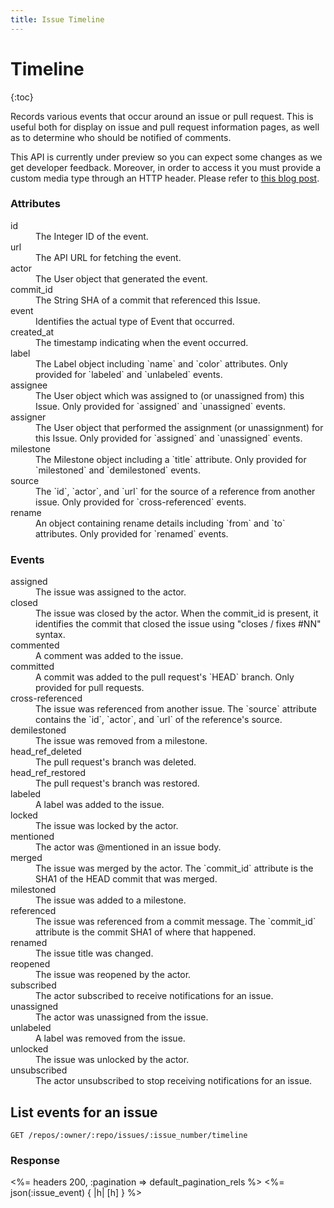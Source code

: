 ```yaml
---
title: Issue Timeline
---
```


# Timeline

{:toc}

Records various events that occur around an issue or pull request. This is
useful both for display on issue and pull request information pages, as well as to
determine who should be notified of comments.

This API is currently under preview so you can expect some changes as we get developer feedback. Moreover, in order to access it you must provide a custom media type through an HTTP header. Please refer to [this blog post](https://developer.github.com/changes/2016-05-23-timeline-preview-api/).

### Attributes

<dl>
  <dt>id</dt>
  <dd>The Integer ID of the event.</dd>

  <dt>url</dt>
  <dd>The API URL for fetching the event.</dd>

  <dt>actor</dt>
  <dd>The User object that generated the event.</dd>

  <dt>commit_id</dt>
  <dd>The String SHA of a commit that referenced this Issue.</dd>

  <dt>event</dt>
  <dd>Identifies the actual type of Event that occurred.</dd>

  <dt>created_at</dt>
  <dd>The timestamp indicating when the event occurred.</dd>

  <dt>label</dt>
  <dd>The Label object including `name` and `color` attributes. Only provided for `labeled`
  and `unlabeled` events.</dd>

  <dt>assignee</dt>
  <dd>The User object which was assigned to (or unassigned from) this Issue. Only provided for `assigned` and `unassigned` events.</dd>

  <dt>assigner</dt>
  <dd>The User object that performed the assignment (or unassignment) for this Issue. Only provided for `assigned` and `unassigned` events.</dd>

  <dt>milestone</dt>
  <dd>The Milestone object including a `title` attribute. Only provided for `milestoned` and
  `demilestoned` events.</dd>

  <dt>source</dt>
  <dd>The `id`, `actor`, and `url` for the source of a reference from
another issue. Only provided for `cross-referenced` events.</dd>

  <dt>rename</dt>
  <dd>An object containing rename details including `from` and `to` attributes. Only
  provided for `renamed` events.</dd>
</dl>

### Events

<dl>
  <dt>assigned</dt>
  <dd>The issue was assigned to the actor.</dd>

  <dt>closed</dt>
  <dd>The issue was closed by the actor. When the commit_id is present, it
  identifies the commit that closed the issue using "closes / fixes #NN"
  syntax.</dd>

  <dt>commented</dt>
  <dd>A comment was added to the issue.</dd>

  <dt>committed</dt>
  <dd>A commit was added to the pull request's `HEAD` branch. Only
provided for pull requests.</dd>

  <dt>cross-referenced</dt>
  <dd>The issue was referenced from another issue. The `source`
attribute contains the `id`, `actor`, and `url` of the reference's
source.</dd>

  <dt>demilestoned</dt>
  <dd>The issue was removed from a milestone.</dd>

  <dt>head_ref_deleted</dt>
  <dd>The pull request's branch was deleted.</dd>

  <dt>head_ref_restored</dt>
  <dd>The pull request's branch was restored.</dd>

  <dt>labeled</dt>
  <dd>A label was added to the issue.</dd>

  <dt>locked</dt>
  <dd>The issue was locked by the actor.</dd>

  <dt>mentioned</dt>
  <dd>The actor was @mentioned in an issue body.</dd>

  <dt>merged</dt>
  <dd>The issue was merged by the actor. The `commit_id` attribute is the SHA1 of
  the HEAD commit that was merged.</dd>

  <dt>milestoned</dt>
  <dd>The issue was added to a milestone.</dd>

  <dt>referenced</dt>
  <dd>The issue was referenced from a commit message. The `commit_id` attribute is
  the commit SHA1 of where that happened.</dd>

  <dt>renamed</dt>
  <dd>The issue title was changed.</dd>

  <dt>reopened</dt>
  <dd>The issue was reopened by the actor.</dd>

  <dt>subscribed</dt>
  <dd>The actor subscribed to receive notifications for an issue.</dd>

  <dt>unassigned</dt>
  <dd>The actor was unassigned from the issue.</dd>

  <dt>unlabeled</dt>
  <dd>A label was removed from the issue.</dd>

  <dt>unlocked</dt>
  <dd>The issue was unlocked by the actor.</dd>

  <dt>unsubscribed</dt>
  <dd>The actor unsubscribed to stop receiving notifications for an issue.</dd>
</dl>

## List events for an issue

    GET /repos/:owner/:repo/issues/:issue_number/timeline

### Response

<%= headers 200, :pagination => default_pagination_rels %>
<%= json(:issue_event) { |h| [h] } %>
